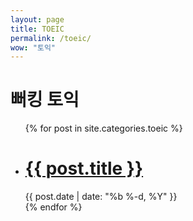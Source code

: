 ```yaml
---
layout: page
title: TOEIC
permalink: /toeic/
wow: "토익"
---
```


<h1 class="page-heading">뻐킹 토익</h1>

<ul class="post-list">
  {% for post in site.categories.toeic %}
    <li>
      <div class ='post_border'>
      <h1>
        <a class="post-link" href="{{ post.url | prepend: site.baseurl }}">{{ post.title }}</a>
      </h1>
      <span class="post-meta">{{ post.date | date: "%b %-d, %Y" }}</span>
      </div>
    </li>
  {% endfor %}
</ul>
